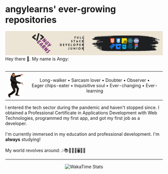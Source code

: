 <main class="container">
    <h1>angylearns' ever-growing repositories</h1>
        <img src="img/header.png">
    <section>
        Hey there 🤘. My name is Angy: <br><br>
        <table align="center">
            <tr>
                <td><a href="https://github.com/"><img src="img/willsmith.png" width="60px"></a></td>
                <td align="center">Long-walker • Sarcasm lover • Doubter • Observer •<br> Eager chips-eater • Inquisitive soul • Ever-changing • Ever-learning</td>
            </tr>
        </table>
        I entered the tech sector during the pandemic and haven't stopped since. I obtained a Professional Certificate in Applications Development with Web Technologies, programmed my first app, and got my first job as a developer. 
        <br><br>
        I'm currently immersed in my education and professional development. I'm <strong>always</strong> studying!
            <br><br>
        My world revolves around: 🎶📚✍🏽🧠🖥️📱😀
    </section>
    <hr>
    <div align="center"><img src="https://github-readme-stats.vercel.app/api/wakatime?username=angylearns&layout=compact&custom_title=How%20obsessed%20I've%20been%20with%20coding%20in%20the%20last%207%20days&theme=highcontrast" alt="WakaTime Stats" width="600px"></div>
</main>
